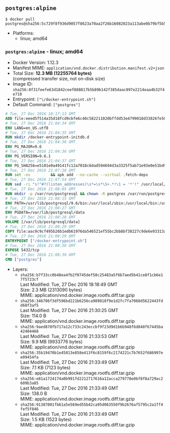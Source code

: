 ## `postgres:alpine`

```console
$ docker pull postgres@sha256:5c729f8f936d9057f8623a70aa2f26b16082023a113abe0b79bf5b506fa28e6c
```

-	Platforms:
	-	linux; amd64

### `postgres:alpine` - linux; amd64

-	Docker Version: 1.12.3
-	Manifest MIME: `application/vnd.docker.distribution.manifest.v2+json`
-	Total Size: **12.3 MB (12255764 bytes)**  
	(compressed transfer size, not on-disk size)
-	Image ID: `sha256:8f31feefe63d1842ceef888817b5b89b142f385daac097e2214eaa4b32f4e718`
-	Entrypoint: `["\/docker-entrypoint.sh"]`
-	Default Command: `["postgres"]`

```dockerfile
# Tue, 27 Dec 2016 18:17:13 GMT
ADD file:eeed5f514a35d18fcd9cbfe6c40c582211020bffdd53e4799018d33826fe5067 in / 
# Tue, 27 Dec 2016 21:04:34 GMT
ENV LANG=en_US.utf8
# Tue, 27 Dec 2016 21:04:35 GMT
RUN mkdir /docker-entrypoint-initdb.d
# Tue, 27 Dec 2016 21:04:36 GMT
ENV PG_MAJOR=9.6
# Tue, 27 Dec 2016 21:04:36 GMT
ENV PG_VERSION=9.6.1
# Tue, 27 Dec 2016 21:04:37 GMT
ENV PG_SHA256=e5101e0a49141fc12a7018c6dad594694d3a3325f5ab71e93e0e51bd94e51fcd
# Tue, 27 Dec 2016 21:07:38 GMT
RUN set -ex 		&& apk add --no-cache --virtual .fetch-deps 		ca-certificates 		openssl 		tar 		&& wget -O postgresql.tar.bz2 "https://ftp.postgresql.org/pub/source/v$PG_VERSION/postgresql-$PG_VERSION.tar.bz2" 	&& echo "$PG_SHA256 *postgresql.tar.bz2" | sha256sum -c - 	&& mkdir -p /usr/src/postgresql 	&& tar 		--extract 		--file postgresql.tar.bz2 		--directory /usr/src/postgresql 		--strip-components 1 	&& rm postgresql.tar.bz2 		&& apk add --no-cache --virtual .build-deps 		bison 		flex 		gcc 		libc-dev 		libedit-dev 		libxml2-dev 		libxslt-dev 		make 		openssl-dev 		perl 		util-linux-dev 		zlib-dev 		&& cd /usr/src/postgresql 	&& ./configure 		--enable-integer-datetimes 		--enable-thread-safety 		--enable-tap-tests 		--disable-rpath 		--with-uuid=e2fs 		--with-gnu-ld 		--with-pgport=5432 		--with-system-tzdata=/usr/share/zoneinfo 		--prefix=/usr/local 				--with-openssl 		--with-libxml 		--with-libxslt 	&& make -j "$(getconf _NPROCESSORS_ONLN)" world 	&& make install-world 	&& make -C contrib install 		&& runDeps="$( 		scanelf --needed --nobanner --recursive /usr/local 			| awk '{ gsub(/,/, "\nso:", $2); print "so:" $2 }' 			| sort -u 			| xargs -r apk info --installed 			| sort -u 	)" 	&& apk add --no-cache --virtual .postgresql-rundeps 		$runDeps 		bash 		su-exec 		tzdata 	&& apk del .fetch-deps .build-deps 	&& cd / 	&& rm -rf 		/usr/src/postgresql 		/usr/local/include/* 		/usr/local/share/doc 		/usr/local/share/man 	&& find /usr/local -name '*.a' -delete
# Tue, 27 Dec 2016 21:07:54 GMT
RUN sed -ri "s!^#?(listen_addresses)\s*=\s*\S+.*!\1 = '*'!" /usr/local/share/postgresql/postgresql.conf.sample
# Tue, 27 Dec 2016 21:08:05 GMT
RUN mkdir -p /var/run/postgresql && chown -R postgres /var/run/postgresql
# Tue, 27 Dec 2016 21:08:15 GMT
ENV PATH=/usr/lib/postgresql/9.6/bin:/usr/local/sbin:/usr/local/bin:/usr/sbin:/usr/bin:/sbin:/bin
# Tue, 27 Dec 2016 21:08:27 GMT
ENV PGDATA=/var/lib/postgresql/data
# Tue, 27 Dec 2016 21:08:28 GMT
VOLUME [/var/lib/postgresql/data]
# Tue, 27 Dec 2016 21:08:29 GMT
COPY file:aac9c9cf495b26b1edb61976da546521ef55bc2bb8bf30227c9de6e93313afce in / 
# Tue, 27 Dec 2016 21:08:29 GMT
ENTRYPOINT ["/docker-entrypoint.sh"]
# Tue, 27 Dec 2016 21:08:30 GMT
EXPOSE 5432/tcp
# Tue, 27 Dec 2016 21:08:30 GMT
CMD ["postgres"]
```

-	Layers:
	-	`sha256:b7f33cc0b48ea4fb2f0745def58c25483a5f6b7aed5b41ce8f1cb6e17f5723cf`  
		Last Modified: Tue, 27 Dec 2016 18:18:49 GMT  
		Size: 2.3 MB (2313090 bytes)  
		MIME: application/vnd.docker.image.rootfs.diff.tar.gzip
	-	`sha256:346706f3df596bd221b6256ca989818f9e1d2fc7fa7068d5622443fdd68f3af5`  
		Last Modified: Tue, 27 Dec 2016 21:30:25 GMT  
		Size: 114.0 B  
		MIME: application/vnd.docker.image.rootfs.diff.tar.gzip
	-	`sha256:9aed870fb717a12c733c243eccbf9f23d9d1b6b948f6d848f67445ba42484468`  
		Last Modified: Tue, 27 Dec 2016 21:33:53 GMT  
		Size: 9.9 MB (9933776 bytes)  
		MIME: application/vnd.docker.image.rootfs.diff.tar.gzip
	-	`sha256:35b19470b1e45813e858e413f6c8159f6c2174221c7b7652f686997ee09454fa`  
		Last Modified: Tue, 27 Dec 2016 21:33:49 GMT  
		Size: 7.1 KB (7123 bytes)  
		MIME: application/vnd.docker.image.rootfs.diff.tar.gzip
	-	`sha256:e81a1724174a0b991fd2212717616a12acca279778e0bf8f8a729ac2609b3a85`  
		Last Modified: Tue, 27 Dec 2016 21:33:49 GMT  
		Size: 138.0 B  
		MIME: application/vnd.docker.image.rootfs.diff.tar.gzip
	-	`sha256:91387001fb61a5e569ed55b42ca95d063550f9b2676af5795c2a1ff4fef5f846`  
		Last Modified: Tue, 27 Dec 2016 21:33:49 GMT  
		Size: 1.5 KB (1523 bytes)  
		MIME: application/vnd.docker.image.rootfs.diff.tar.gzip
